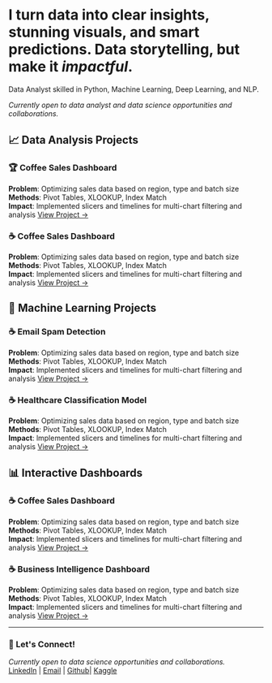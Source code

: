 <!-- Fake heading to prevent duplication -->
  
# I turn data into clear insights, stunning visuals, and smart predictions. Data storytelling, but make it ***impactful***.

<p>Data Analyst skilled in Python, Machine Learning, Deep Learning, and NLP.</p>

*Currently open to data analyst and data science opportunities and collaborations.*


## 📈 Data Analysis Projects

### 🏆 Coffee Sales Dashboard
**Problem**: Optimizing sales data based on region, type and batch size  
**Methods**: Pivot Tables, XLOOKUP, Index Match  
**Impact**: lmplemented slicers and timelines for multi-chart filtering and analysis 
[View Project →](https://github.com/a330w/Sales-Dashboard)

### ☕ Coffee Sales Dashboard
**Problem**: Optimizing sales data based on region, type and batch size  
**Methods**: Pivot Tables, XLOOKUP, Index Match  
**Impact**: lmplemented slicers and timelines for multi-chart filtering and analysis 
[View Project →](https://github.com/a330w/Sales-Dashboard)



## 🤖 Machine Learning Projects

### ☕ Email Spam Detection 
**Problem**: Optimizing sales data based on region, type and batch size  
**Methods**: Pivot Tables, XLOOKUP, Index Match  
**Impact**: lmplemented slicers and timelines for multi-chart filtering and analysis 
[View Project →](https://github.com/a330w/Sales-Dashboard)

### ☕ Healthcare Classification Model
**Problem**: Optimizing sales data based on region, type and batch size  
**Methods**: Pivot Tables, XLOOKUP, Index Match  
**Impact**: lmplemented slicers and timelines for multi-chart filtering and analysis 
[View Project →](https://github.com/a330w/Sales-Dashboard)


## 📊 Interactive Dashboards

### ☕ Coffee Sales Dashboard
**Problem**: Optimizing sales data based on region, type and batch size  
**Methods**: Pivot Tables, XLOOKUP, Index Match  
**Impact**: lmplemented slicers and timelines for multi-chart filtering and analysis 
[View Project →](https://github.com/a330w/Sales-Dashboard)

### ☕ Business Intelligence Dashboard
**Problem**: Optimizing sales data based on region, type and batch size  
**Methods**: Pivot Tables, XLOOKUP, Index Match  
**Impact**: lmplemented slicers and timelines for multi-chart filtering and analysis 
[View Project →](https://github.com/a330w/Sales-Dashboard)

---

### 🤝 Let's Connect!
*Currently open to data science opportunities and collaborations.*  
[LinkedIn](https://www.linkedin.com/in/vaibhav-goel-804/) | [Email](mailto:vaibhavgoel804@gmail.com) | [Github](https://github.com/a330w)| [Kaggle](https://www.kaggle.com/vaibhavgoel804)

